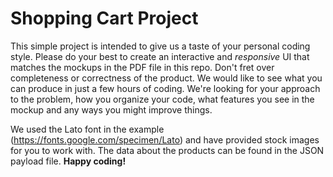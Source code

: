 Shopping Cart Project
=======

This simple project is intended to give us a taste of your personal coding style. Please do your best to create an interactive and *responsive* UI that matches the mockups in the PDF file in this repo. Don't fret over completeness or correctness of the product. We would like to see what you can produce in just a few hours of coding. We're looking for your approach to the problem, how you organize your code, what features you see in the mockup and any ways you might improve things.

We used the Lato font in the example (https://fonts.google.com/specimen/Lato) and have provided stock images for you to work with. The data about the products can be found in the JSON payload file. **Happy coding!**
